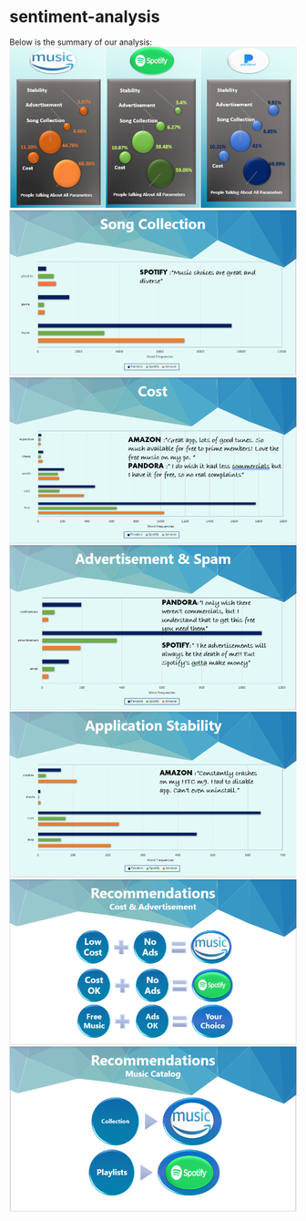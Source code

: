# sentiment-analysis
Below is the summary of our analysis:
<img src="https://github.com/AgrawalVandana/sentiment-analysis/blob/master/media/music_app_summary1.PNG">
<img src="https://github.com/AgrawalVandana/sentiment-analysis/blob/master/media/music_app_summary2.PNG">
<img src="https://github.com/AgrawalVandana/sentiment-analysis/blob/master/media/music_app_summary3.PNG">
<img src="https://github.com/AgrawalVandana/sentiment-analysis/blob/master/media/music_app_summary4.PNG">
<img src="https://github.com/AgrawalVandana/sentiment-analysis/blob/master/media/music_app_summary5.PNG">
<img src="https://github.com/AgrawalVandana/sentiment-analysis/blob/master/media/music_app_summary6.PNG">
<img src="https://github.com/AgrawalVandana/sentiment-analysis/blob/master/media/music_app_summary7.PNG">
